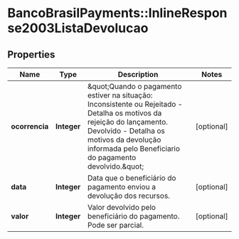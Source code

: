 # BancoBrasilPayments::InlineResponse2003ListaDevolucao

## Properties
Name | Type | Description | Notes
------------ | ------------- | ------------- | -------------
**ocorrencia** | **Integer** | \&quot;Quando o pagamento estiver na situação:  Inconsistente ou Rejeitado - Detalha os  motivos da rejeição do lançamento.  Devolvido - Detalha os motivos da devolução informada pelo Beneficiario do pagamento devolvido.\&quot;  | [optional] 
**data** | **Integer** | Data que o beneficiário do pagamento enviou a devolução dos recursos. | [optional] 
**valor** | **Integer** | Valor devolvido pelo beneficiário do pagamento. Pode ser parcial. | [optional] 

